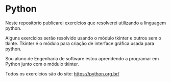 # Python
 Neste repositório publicarei exercícios que resolverei utilizando a linguagem python.
 
 Alguns exercícios serão resolvido usando o módulo tkinter e outros sem o tkinte. Tkinter é o módulo para criação de interface gráfica usada para python.
 
 Sou aluno de Engenharia de software estou aprendendo a programar em Python junto com o módulo tkinter.
 
 Todos os exercícios são do site: https://python.org.br/
